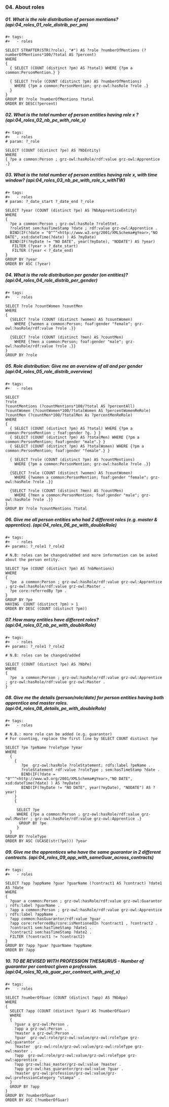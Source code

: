 ### 04. About roles

##### 01. What is the role distribution of person mentions? (api:04_roles_01_role_distrib_per_pm)
```sparql
#+ tags:
#+   - roles

SELECT STRAFTER(STR(?role), "#") AS ?role ?numberOfMentions (?numberOfMentions*100/?total AS ?percent)
WHERE
{
  { SELECT (COUNT (distinct ?pm) AS ?total) WHERE {?pm a common:PersonMention.} }

  { SELECT ?role (COUNT (distinct ?pm) AS ?numberOfMentions)
    WHERE {?pm a common:PersonMention; grz-owl:hasRole ?role .}
  }
}
GROUP BY ?role ?numberOfMentions ?total
ORDER BY DESC(?percent)
```

##### 02. What is the total number of person entities having role x ? (api:04_roles_02_nb_pe_with_role_x)
```sparql
#+ tags:
#+   - roles
# param: ?_role

SELECT (COUNT (distinct ?pe) AS ?NbEntity)
WHERE
{ ?pe a common:Person ; grz-owl:hasRole/rdf:value grz-owl:Apprentice .}
```

##### 03. What is the total number of person entities having role x, with time window? (api:04_roles_03_nb_pe_with_role_x_withTW)
```sparql
#+ tags:
#+   - roles
# param: ?_date_start ?_date_end ?_role

SELECT ?year (COUNT (distinct ?pe) AS ?NbApprenticeEntity)
WHERE
{
  ?pe a common:Person ; grz-owl:hasRole ?roleStmt.
  ?roleStmt sem:hasTimeStamp ?date ; rdf:value grz-owl:Apprentice .
  BIND(IF(?date = "0"^^<http://www.w3.org/2001/XMLSchema#gYear>,"NO DATE", xsd:dateTime(?date) ) AS ?myDate)
  BIND(IF(?myDate != "NO DATE", year(?myDate), "NODATE") AS ?year)
   FILTER (?year > ?_date_start)
   FILTER (?year < ?_date_end)
}
GROUP BY ?year
ORDER BY ASC (?year)
```

##### 04. What is the role distribution per gender (on entities)? (api:04_roles_04_role_distrib_per_gender)
```sparql
#+ tags:
#+   - roles

SELECT ?role ?countWomen ?countMen
WHERE
{
  {SELECT ?role (COUNT (distinct ?women) AS ?countWomen)
    WHERE {?women a common:Person; foaf:gender "female"; grz-owl:hasRole/rdf:value ?role .}}

  {SELECT ?role (COUNT (distinct ?men) AS ?countMen)
    WHERE {?men a common:Person; foaf:gender "male"; grz-owl:hasRole/rdf:value ?role .}}
}
GROUP BY ?role
```

##### 05. Role distribution: Give me an overview of all and per gender (api:04_roles_05_role_distrib_overview)
```sparql
#+ tags:
#+   - roles

SELECT
?role
?countMentions (?countMentions*100/?total AS ?percentAll)
?countWomen (?countWomen*100/?totalWomen AS ?percentWomenReRole)
?countMen (?countMen*100/?totalMen As ?percentMenReRole)
WHERE
{
  { SELECT (COUNT (distinct ?pm) AS ?total) WHERE {?pm a common:PersonMention ; foaf:gender ?g. } }
  { SELECT (COUNT (distinct ?pm) AS ?totalMen) WHERE {?pm a common:PersonMention; foaf:gender "male".} }
  { SELECT (COUNT (distinct ?pm) AS ?totalWomen) WHERE {?pm a common:PersonMention; foaf:gender "female".} }

  { SELECT ?role (COUNT (distinct ?pm) AS ?countMentions)
    WHERE {?pm a common:PersonMention; grz-owl:hasRole ?role .}}

  {SELECT ?role (COUNT (distinct ?women) AS ?countWomen)
    WHERE {?women a common:PersonMention; foaf:gender "female"; grz-owl:hasRole ?role .}}

  {SELECT ?role (COUNT (distinct ?men) AS ?countMen)
    WHERE {?men a common:PersonMention; foaf:gender "male"; grz-owl:hasRole ?role .}}
}
GROUP BY ?role ?countMentions ?total
```

##### 06. Give me all person entities who had 2 different roles (e.g. master & apprentice). (api:04_roles_06_pe_with_doubleRole)
```sparql
#+ tags:
#+   - roles
#+ params: ?_role1 ?_role2

# N.B: roles can be changed/added and more information can be asked about the person entity.

SELECT ?pe (COUNT (distinct ?pm) AS ?nbMentions)
WHERE
{
  ?pe  a common:Person ; grz-owl:hasRole/rdf:value grz-owl:Apprentice ; grz-owl:hasRole/rdf:value grz-owl:Master .
  ?pe core:referredBy ?pm .
}
GROUP BY ?pe
HAVING  COUNT (distinct ?pm) > 1
ORDER BY DESC (COUNT (distinct ?pm))
```

##### 07. How many entities have different roles? (api:04_roles_07_nb_pe_with_doubleRole)
```sparql
#+ tags:
#+   - roles
#+ params: ?_role1 ?_role2

# N.B: roles can be changed/added

SELECT (COUNT (distinct ?pe) AS ?NbPe)
WHERE
{
  ?pe  a common:Person ; grz-owl:hasRole/rdf:value grz-owl:Apprentice ; grz-owl:hasRole/rdf:value grz-owl:Master .
}
```

##### 08. Give me the details (person/role/date) for person entities having both apprentice and master roles. (api:04_roles_08_details_pe_with_doubleRole)
```sparql
#+ tags:
#+   - roles

# N.B.: more role can be added (e.g. guarantor)
# For counting, replace the first line by SELECT COUNT distinct ?pe

SELECT ?pe ?peName ?roleType ?year
WHERE
  {
    {
       ?pe  grz-owl:hasRole ?roleStatement; rdfs:label ?peName .
       ?roleStatement rdf:value ?roleType ; sem:hasTimeStamp ?date .
       BIND(IF(?date = "0"^^<http://www.w3.org/2001/XMLSchema#gYear>,"NO DATE", xsd:dateTime(?date) ) AS ?myDate)
       BIND(IF(?myDate != "NO DATE", year(?myDate), "NODATE") AS ?year)
    }
    {

     SELECT ?pe
     WHERE {?pe a common:Person ; grz-owl:hasRole/rdf:value grz-owl:Master ; grz-owl:hasRole/rdf:value grz-owl:Apprentice .}
      GROUP BY ?pe
     }
  }
GROUP BY ?roleType
ORDER BY ASC (UCASE(str(?pe))) ?year
```

##### 09. Give me the apprentices who have the same guarantor in 2 different contracts. (api:04_roles_09_app_with_sameGuar_across_contracts)
```sparql
#+ tags:
#+   - roles

SELECT ?app ?appName ?guar ?guarName (?contract1 AS ?contract) ?date1 AS ?date
WHERE
{
  ?guar a common:Person ; grz-owl:hasRole/rdf:value grz-owl:Guarantor ; rdfs:label ?guarName .
  ?app a common:Person ; grz-owl:hasRole/rdf:value grz-owl:Apprentice  ; rdfs:label ?appName .
  ?app common:hasGuarantor/rdf:value ?guar .
  ?app core:referredBy/core:isMentionedIn ?contract1 , ?contract2 .
  ?contract1 sem:hasTimeStamp ?date1 .
  ?contract2 sem:hasTimeStamp ?date2 .
  FILTER (?contract1 != ?contract2)
}
GROUP BY ?app ?guar ?guarName ?appName
ORDER BY ?app
```

##### 10. TO BE REVISED WITH PROFESSION THESAURUS - Number of guarantor per contract given a profession. (api:04_roles_10_nb_guar_per_contract_with_prof_x)
```sparql
#+ tags:
#+   - roles

SELECT ?numberOfGuar (COUNT (distinct ?app) AS ?NbApp)
WHERE
{
  SELECT ?app (COUNT (distinct ?guar) AS ?numberOfGuar)
  WHERE
  {
    ?guar a grz-owl:Person .
    ?app a grz-owl:Person .
    ?master a grz-owl:Person .
    ?guar  grz-owl:role/grz-owl:value/grz-owl:roleType grz-owl:guarantor .
    ?master  grz-owl:role/grz-owl:value/grz-owl:roleType grz-owl:master .
    ?app  grz-owl:role/grz-owl:value/grz-owl:roleType grz-owl:apprentice .
    ?app grz-owl:has_master/grz-owl:value ?master .
    ?app grz-owl:has_guarantor/grz-owl:value ?guar .
    ?master grz-owl:profession/grz-owl:value/grz-owl:professionCategory "stampa" .
  }
  GROUP BY ?app
}
GROUP BY ?numberOfGuar
ORDER BY ASC (?numberOfGuar)
```


